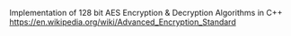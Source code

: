 Implementation of 128 bit AES Encryption & Decryption Algorithms in C++
https://en.wikipedia.org/wiki/Advanced_Encryption_Standard
